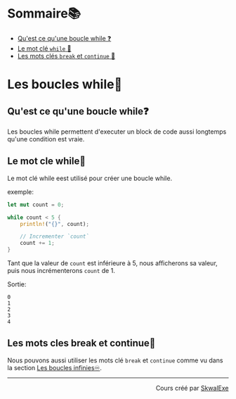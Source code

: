 # Sommaire📚
- [Qu'est ce qu'une boucle while ❓](#quest-ce-quune-boucle-while)
- [Le mot clé `while` 🔁](#le-mot-cle-while)
- [Les mots clés `break` et `continue` 🔑](#les-mots-cles-break-et-continue)
# Les boucles while🔁
## Qu'est ce qu'une boucle while❓
Les boucles while permettent d'executer un block de code aussi longtemps qu'une condition est vraie.
## Le mot cle while🔁
Le mot clé while eest utilisé pour créer une boucle while.

exemple:

```rust
let mut count = 0;

while count < 5 {
    println!("{}", count);

    // Incrementer `count`
    count += 1;
}
```
Tant que la valeur de `count` est inférieure à 5, nous afficherons sa valeur, puis nous incrémenterons `count` de 1.

Sortie:
```
0
1
2
3
4
```
## Les mots cles break et continue🔑
Nous pouvons aussi utiliser les mots clé `break` et `continue` comme vu dans la section [Les boucles infinies♾️](https://github.com/SkwalExe/apprendre-rust/tree/main/cours/les-boucles-infinies).

<!--

---

<p align="right"><a href="https://github.com/SkwalExe/apprendre-rust/tree/main/cours/hello-world">Section suivante ⏭️</a></p>
-->

---


<p align="right">Cours créé par <a href="https://github.com/SkwalExe/" target="_blank">SkwalExe</a></p>